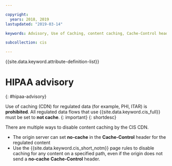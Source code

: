 ```yaml
---

copyright:
  years: 2018, 2019
lastupdated: "2019-03-14"

keywords: Advisory, Use of Caching, content caching, Cache-Control header

subcollection: cis

---
```


{{site.data.keyword.attribute-definition-list}}

# HIPAA advisory
{: #hipaa-advisory}

Use of caching (CDN) for regulated data (for example, PHI, ITAR) is **prohibited**. All regulated data flows that use {{site.data.keyword.cis_full}} must be set to **not cache**.
{: important}
{: shortdesc}

There are multiple ways to disable content caching by the CIS CDN.
- The origin server can set **no-cache** in the **Cache-Control** header for the regulated content
- Use the {{site.data.keyword.cis_short_notm}} page rules to disable caching for any content on a specified path, even if the origin does not send a **no-cache** **Cache-Control** header.
